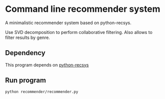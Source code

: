 # Command line recommender system

A minimalistic recommender system based on python-recsys.

Use SVD decomposition to perform collaborative filtering. Also allows to filter results by genre.

## Dependency

This program depends on [python-recsys](http://ocelma.net/software/python-recsys/build/html/installation.html)

## Run program

```shell
python recommender/recommender.py
```

